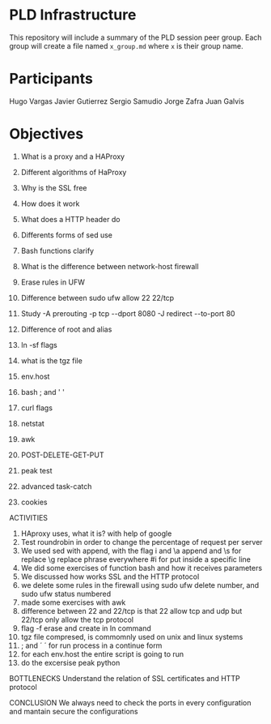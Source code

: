 # PLD Infrastructure

This repository will include a summary of the PLD session peer group. Each group will create a file named
`x_group.md` where `x` is their group name.

# Participants
Hugo Vargas
Javier Gutierrez
Sergio Samudio
Jorge Zafra
Juan Galvis

# Objectives
1. What is a proxy and a HAProxy
2. Different algorithms of HaProxy

3. Why is the SSL free
4. How does it work
5. What does a HTTP header do
6. Differents forms of sed use
7. Bash functions clarify

8. What is the difference between network-host firewall
9. Erase rules in UFW
10. Difference between sudo ufw allow 22 22/tcp
11. Study -A prerouting -p tcp --dport 8080 -J redirect --to-port 80

12. Difference of root and alias
13. ln -sf flags
14. what is the tgz file
15. env.host
16. bash ; and ' '

17. curl flags
18. netstat
19. awk
20. POST-DELETE-GET-PUT
21. peak test
22. advanced task-catch
23. cookies

ACTIVITIES
1. HAproxy uses, what it is? with help of google
2. Test roundrobin in order to change the percentage of request per server
3. We used sed with append, with the flag i and \a append and \s for replace \g replace phrase everywhere #i for put inside a specific line
4. We did some exercises of function bash and how it receives parameters
5. We discussed how works SSL and the HTTP protocol
6. we delete some rules in the firewall using sudo ufw delete number, and sudo ufw status numbered
7. made some exercises with awk 
8. difference between 22 and 22/tcp is that 22 allow tcp and udp but 22/tcp only allow the tcp protocol
9. flag -f erase and create in ln command
10. tgz file compresed, is commomnly used on unix and linux systems
11. ; and  ´ ´ for run process in a continue form
12. for each env.host the entire script is going to run
13. do the excersise peak python

BOTTLENECKS
Understand the relation of SSL certificates and HTTP protocol

CONCLUSION
We always need to check the ports in every configuration and mantain secure the configurations